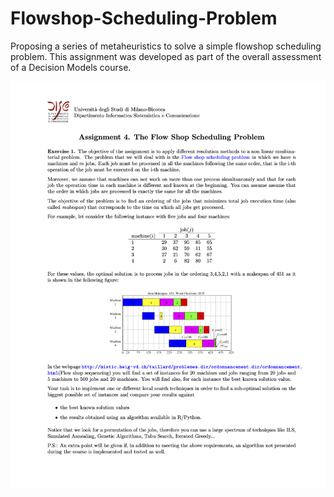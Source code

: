 # Flowshop-Scheduling-Problem
Proposing a series of metaheuristics to solve a simple flowshop scheduling problem. This assignment was developed as part of the overall assessment of a Decision Models course.

![assignment](Ass_4.png)
